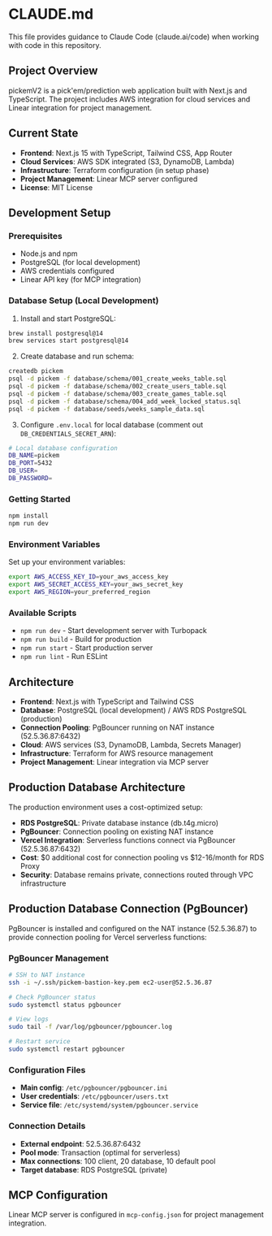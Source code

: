 # CLAUDE.md

This file provides guidance to Claude Code (claude.ai/code) when working with code in this repository.

## Project Overview

pickemV2 is a pick'em/prediction web application built with Next.js and TypeScript. The project includes AWS integration for cloud services and Linear integration for project management.

## Current State

- **Frontend**: Next.js 15 with TypeScript, Tailwind CSS, App Router
- **Cloud Services**: AWS SDK integrated (S3, DynamoDB, Lambda)
- **Infrastructure**: Terraform configuration (in setup phase)
- **Project Management**: Linear MCP server configured
- **License**: MIT License

## Development Setup

### Prerequisites

- Node.js and npm
- PostgreSQL (for local development)
- AWS credentials configured
- Linear API key (for MCP integration)

### Database Setup (Local Development)

1. Install and start PostgreSQL:
```bash
brew install postgresql@14
brew services start postgresql@14
```

2. Create database and run schema:
```bash
createdb pickem
psql -d pickem -f database/schema/001_create_weeks_table.sql
psql -d pickem -f database/schema/002_create_users_table.sql
psql -d pickem -f database/schema/003_create_games_table.sql
psql -d pickem -f database/schema/004_add_week_locked_status.sql
psql -d pickem -f database/seeds/weeks_sample_data.sql
```

3. Configure `.env.local` for local database (comment out `DB_CREDENTIALS_SECRET_ARN`):
```bash
# Local database configuration
DB_NAME=pickem
DB_PORT=5432
DB_USER=
DB_PASSWORD=
```

### Getting Started

```bash
npm install
npm run dev
```

### Environment Variables

Set up your environment variables:

```bash
export AWS_ACCESS_KEY_ID=your_aws_access_key
export AWS_SECRET_ACCESS_KEY=your_aws_secret_key
export AWS_REGION=your_preferred_region
```

### Available Scripts

- `npm run dev` - Start development server with Turbopack
- `npm run build` - Build for production
- `npm run start` - Start production server
- `npm run lint` - Run ESLint

## Architecture

- **Frontend**: Next.js with TypeScript and Tailwind CSS
- **Database**: PostgreSQL (local development) / AWS RDS PostgreSQL (production)
- **Connection Pooling**: PgBouncer running on NAT instance (52.5.36.87:6432)
- **Cloud**: AWS services (S3, DynamoDB, Lambda, Secrets Manager)
- **Infrastructure**: Terraform for AWS resource management
- **Project Management**: Linear integration via MCP server

## Production Database Architecture

The production environment uses a cost-optimized setup:
- **RDS PostgreSQL**: Private database instance (db.t4g.micro)
- **PgBouncer**: Connection pooling on existing NAT instance
- **Vercel Integration**: Serverless functions connect via PgBouncer (52.5.36.87:6432)
- **Cost**: $0 additional cost for connection pooling vs $12-16/month for RDS Proxy
- **Security**: Database remains private, connections routed through VPC infrastructure

## Production Database Connection (PgBouncer)

PgBouncer is installed and configured on the NAT instance (52.5.36.87) to provide connection pooling for Vercel serverless functions:

### PgBouncer Management
```bash
# SSH to NAT instance
ssh -i ~/.ssh/pickem-bastion-key.pem ec2-user@52.5.36.87

# Check PgBouncer status
sudo systemctl status pgbouncer

# View logs
sudo tail -f /var/log/pgbouncer/pgbouncer.log

# Restart service
sudo systemctl restart pgbouncer
```

### Configuration Files
- **Main config**: `/etc/pgbouncer/pgbouncer.ini`
- **User credentials**: `/etc/pgbouncer/users.txt` 
- **Service file**: `/etc/systemd/system/pgbouncer.service`

### Connection Details
- **External endpoint**: 52.5.36.87:6432
- **Pool mode**: Transaction (optimal for serverless)
- **Max connections**: 100 client, 20 database, 10 default pool
- **Target database**: RDS PostgreSQL (private)

## MCP Configuration

Linear MCP server is configured in `mcp-config.json` for project management integration.
